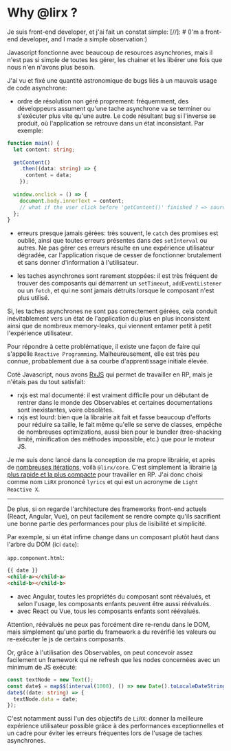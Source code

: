 # Why @lirx ?

Je suis front-end developer, et j'ai fait un constat simple:
[//]: # (I'm a front-end developer, and I made a simple observation:)

Javascript fonctionne avec beaucoup de resources asynchrones, mais il n'est pas si simple de toutes les gérer, les chainer
et les libérer une fois que nous n'en n'avons plus besoin.

J'ai vu et fixé une quantité astronomique de bugs liés à un mauvais usage de code asynchrone:

- ordre de résolution non géré proprement: fréquemment, des développeurs assument qu'une tache asynchrone va se terminer ou s'exécuter plus vite qu'une autre.
Le code résultant bug si l'inverse se produit, où l'application se retrouve dans un état inconsistant.
Par exemple:

```ts
function main() {
  let content: string;
  
  getContent()
    .then((data: string) => {
      content = data;
    });
  
  window.onclick = () => { 
    document.body.innerText = content;
    // what if the user click before 'getContent()' finished ? => source of BUG
  };
}
```

- erreurs presque jamais gérées: très souvent, le `catch` des promises est oublié, ainsi que toutes erreurs présentes dans des `setInterval` ou autres.
Ne pas gérer ces erreurs résulte en une expérience utilisateur dégradée, car l'application risque de cesser de fonctionner brutalement et sans donner d'information à l'utilisateur.

- les taches asynchrones sont rarement stoppées:
il est très fréquent de trouver des composants qui démarrent un `setTimeout`, `addEventListener` ou un `fetch`, et qui ne sont jamais détruits lorsque le composant n'est plus utilisé.

Si, les taches asynchrones ne sont pas correctement gérées, cela conduit inévitablement vers un état de l'application du plus en plus inconsistent
ainsi que de nombreux memory-leaks, qui viennent entamer petit à petit l'expérience utilisateur.

Pour répondre à cette problématique, il existe une façon de faire qui s'appelle `Reactive Programming`.
Malheureusement, elle est très peu connue, probablement due à sa courbe d'apprentissage initiale élevée.


Coté Javascript, nous avons [RxJS](https://rxjs.dev/) qui permet de travailler en RP, mais je n'étais pas du tout satisfait:

- rxjs est mal documenté: il est vraiment difficile pour un débutant de rentrer dans le monde des Observables et certaines documentations sont inexistantes, voire obsolètes.
- rxjs est lourd: bien que la librairie ait fait et fasse beaucoup d'efforts pour réduire sa taille, le fait même qu'elle se serve de classes,
empêche de nombreuses optimizations, aussi bien pour le bundler (tree-shacking limité, minification des méthodes impossible, etc.)
que pour le moteur JS.

Je me suis donc lancé dans la conception de ma propre librairie, et après de [nombreuses itérations](https://www.npmjs.com/package/@lifaon/observables), voilà `@lirx/core`.
C'est simplement la librairie [la plus rapide et la plus compacte](./performances.md) pour travailler en RP.
J'ai donc choisi comme nom `LiRX` prononcé `lyrics`  et qui est un acronyme de `Light Reactive X`.

---

De plus, si on regarde l'architecture des frameworks front-end actuels (React, Angular, Vue),
on peut facilement se rendre compte qu'ils sacrifient une bonne partie des performances pour plus de lisibilité et simplicité.

Par exemple, si un état infime change dans un composant plutôt haut dans l'arbre du DOM (ici `date`):

`app.component.html`:

```html
{{ date }}
<child-a></child-a>
<child-b></child-b>
```


- avec Angular, toutes les propriétés du composant sont réévalués, et selon l'usage, les composants enfants peuvent être aussi réévalués.
- avec React ou Vue, tous les composants enfants sont réévalués.

Attention, réévalués ne peux pas forcément dire re-rendu dans le DOM, mais simplement qu'une partie du framework a du revérifié les valeurs ou re-exécuter le js de certains composants.

Or, grâce à l'utilisation des Observables, on peut concevoir assez facilement un framework qui ne refresh que les nodes concernées avec un minimum de JS exécuté:

```ts
const textNode = new Text();
const date$ = map$$(interval(1000), () => new Date().toLocaleDateString());
date$((date: string) => {
  textNode.data = date;
});
```

C'est notamment aussi l'un des objectifs de `LiRX`: donner la meilleure expérience utilisateur possible grâce à des performances exceptionnelles
et un cadre pour éviter les erreurs fréquentes lors de l'usage de taches asynchrones.


